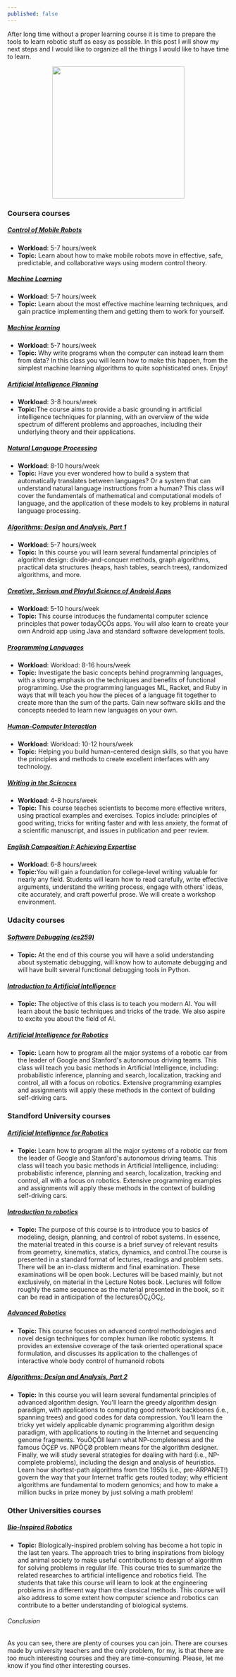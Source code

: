 ```yaml
---
published: false
---
```


After long time without a proper learning course it is time to prepare the tools to learn robotic stuff as easy as possible. In this post I will show my next steps and I would like to organize all the things I would like to have time to learn.

<center><img src="/images/reading-robot.png" width="300" height="300"></center>
<!-- more -->

<h3>Coursera courses</h3>
<h5><a title="Control of Mobile Robots" href="https://www.coursera.org/course/conrob" target="_blank">Control of Mobile Robots</a></h5>
<ul>
	<li><strong>Workload</strong>: 5-7 hours/week</li>
	<li><strong>Topic:</strong> Learn about how to make mobile robots move in effective, safe, predictable, and collaborative ways using modern control theory.</li>
</ul>
<h5><a title="Machine Learning" href="https://www.coursera.org/course/ml" target="_blank">Machine Learning</a></h5>
<ul>
	<li><strong>Workload</strong>: 5-7 hours/week</li>
	<li><strong>Topic:</strong> Learn about the most effective machine learning techniques, and gain practice implementing them and getting them to work for yourself.</li>
</ul>
<h5><a title="Machine learning" href="https://www.coursera.org/course/machlearning" target="_blank">Machine learning</a></h5>
<ul>
	<li><strong>Workload</strong>: 5-7 hours/week</li>
	<li><strong>Topic:</strong> Why write programs when the computer can instead learn them from data? In this class you will learn how to make this happen, from the simplest machine learning algorithms to quite sophisticated ones. Enjoy!</li>
</ul>
<h5><a title="Artificial Intelligence Planning" href="https://www.coursera.org/course/aiplan" target="_blank">Artificial Intelligence Planning</a></h5>
<ul>
	<li><strong>Workload</strong>: 3-8 hours/week</li>
	<li><strong>Topic:</strong>The course aims to provide a basic grounding in artificial intelligence techniques for planning, with an overview of the wide spectrum of different problems and approaches, including their underlying theory and their applications.</li>
</ul>
<h5><a title="Natural Language Processing" href="https://www.coursera.org/course/nlangp" target="_blank">Natural Language Processing</a></h5>
<ul>
	<li><strong>Workload</strong>: 8-10 hours/week</li>
	<li><strong>Topic:</strong> Have you ever wondered how to build a system that automatically translates between languages? Or a system that can understand natural language instructions from a human? This class will cover the fundamentals of mathematical and computational models of language, and the application of these models to key problems in natural language processing.</li>
</ul>
<h5><a title="Algorithms: Design and Analysis, Part 1" href="https://www.coursera.org/course/algo" target="_blank">Algorithms: Design and Analysis, Part 1</a></h5>
<ul>
	<li><strong>Workload</strong>: 5-7 hours/week</li>
	<li><strong>Topic:</strong> In this course you will learn several fundamental principles of algorithm design: divide-and-conquer methods, graph algorithms, practical data structures (heaps, hash tables, search trees), randomized algorithms, and more.</li>
</ul>
<h5><a title="Creative, Serious and Playful Science of Android Apps" href="https://www.coursera.org/course/androidapps101" target="_blank">Creative, Serious and Playful Science of Android Apps</a></h5>
<ul>
	<li><strong>Workload</strong>: 5-10 hours/week</li>
	<li><strong>Topic:</strong> This course introduces the fundamental computer science principles that power todayÔÇÖs apps. You will also learn to create your own Android app using Java and standard software development tools.</li>
</ul>
<h5><a title="Programming Languages" href="https://www.coursera.org/course/proglang" target="_blank">Programming Languages</a></h5>
<ul>
	<li><strong>Workload</strong>: Workload: 8-16 hours/week</li>
	<li><strong>Topic:</strong> Investigate the basic concepts behind programming languages, with a strong emphasis on the techniques and benefits of functional programming. Use the programming languages ML, Racket, and Ruby in ways that will teach you how the pieces of a language fit together to create more than the sum of the parts. Gain new software skills and the concepts needed to learn new languages on your own.</li>
</ul>
<h5><a title="Human-Computer Interaction" href="https://www.coursera.org/course/hci" target="_blank">Human-Computer Interaction</a></h5>
<ul>
	<li><strong>Workload</strong>: Workload: 10-12 hours/week</li>
	<li><strong>Topic:</strong> Helping you build human-centered design skills, so that you have the principles and methods to create excellent interfaces with any technology.</li>
</ul>
<h5><a title="Writing in the Sciences" href="https://www.coursera.org/course/sciwrite" target="_blank">Writing in the Sciences</a></h5>
<ul>
	<li><strong>Workload</strong>: 4-8 hours/week</li>
	<li><strong>Topic:</strong> This course teaches scientists to become more effective writers, using practical examples and exercises. Topics include: principles of good writing, tricks for writing faster and with less anxiety, the format of a scientific manuscript, and issues in publication and peer review.</li>
</ul>
<h5><a title="English Composition I: Achieving Expertise" href="https://www.coursera.org/course/composition" target="_blank">English Composition I: Achieving Expertise</a></h5>
<ul>
	<li><strong>Workload</strong>: 6-8 hours/week</li>
	<li><strong>Topic:</strong>You will gain a foundation for college-level writing valuable for nearly any field. Students will learn how to read carefully, write effective arguments, understand the writing process, engage with others' ideas, cite accurately, and craft powerful prose. We will create a workshop environment.</li>
</ul>
<h3>Udacity courses</h3>
<h5><a title="Software Debugging (cs259)" href="http://www.udacity.com/overview/Course/cs259/CourseRev/1" target="_blank">Software Debugging (cs259)</a></h5>
<ul>
	<li><strong>Topic:</strong> At the end of this course you will have a solid understanding about systematic debugging, will know how to automate debugging and will have built several functional debugging tools in Python.</li>
</ul>
<h5><a title="Introduction to Artificial Intelligence" href="https://www.udacity.com/course/cs271" target="_blank">Introduction to Artificial Intelligence</a></h5>
<ul>
	<li><strong>Topic:</strong> The objective of this class is to teach you modern AI. You will learn about the basic techniques and tricks of the trade. We also aspire to excite you about the field of AI.</li>
</ul>
<h5><a title="Artificial Intelligence for Robotics" href="https://www.udacity.com/course/cs373" target="_blank">Artificial Intelligence for Robotics</a></h5>
<ul>
	<li><strong>Topic:</strong> Learn how to program all the major systems of a robotic car from the leader of Google and Stanford's autonomous driving teams. This class will teach you basic methods in Artificial Intelligence, including: probabilistic inference, planning and search, localization, tracking and control, all with a focus on robotics. Extensive programming examples and assignments will apply these methods in the context of building self-driving cars.</li>
</ul>
<h3>Standford University courses</h3>
<h5><a title="Artificial Intelligence for Robotics" href="https://www.udacity.com/course/cs373" target="_blank">Artificial Intelligence for Robotics</a></h5>
<ul>
	<li><strong>Topic:</strong> Learn how to program all the major systems of a robotic car from the leader of Google and Stanford's autonomous driving teams. This class will teach you basic methods in Artificial Intelligence, including: probabilistic inference, planning and search, localization, tracking and control, all with a focus on robotics. Extensive programming examples and assignments will apply these methods in the context of building self-driving cars.</li>
</ul>
<h5><a title="Introduction to robotics" href="http://online.stanford.edu/course/introduction-robotics" target="_blank">Introduction to robotics</a></h5>
<ul>
	<li><strong>Topic:</strong> The purpose of this course is to introduce you to basics of modeling, design, planning, and control of robot systems. In essence, the material treated in this course is a brief survey of relevant results from geometry, kinematics, statics, dynamics, and control.The course is presented in a standard format of lectures, readings and problem sets. There will be an in-class midterm and final examination. These examinations will be open book. Lectures will be based mainly, but not exclusively, on material in the Lecture Notes book. Lectures will follow roughly the same sequence as the material presented in the book, so it can be read in anticipation of the lecturesÔÇ¿ÔÇ¿.</li>
</ul>
<h5><a title="Advanced Robotics" href="http://cs.stanford.edu/groups/manips/teaching/cs327a" target="_blank">Advanced Robotics</a></h5>
<ul>
	<li><strong>Topic:</strong> This course focuses on advanced control methodologies and novel design techniques for complex human like robotic systems. It provides an extensive coverage of the task oriented
operational space formulation, and discusses its application to the challenges of interactive whole body control of
humanoid robots</li>
</ul>
<h5><a title="Algorithms: Design and Analysis, Part 2" href="http://online.stanford.edu/course/algorithms-design-and-analysis-part-2" target="_blank">Algorithms: Design and Analysis, Part 2</a></h5>
<ul>
	<li><strong>Topic:</strong> In this course you will learn several fundamental principles of advanced algorithm design. You'll learn the greedy algorithm design paradigm, with applications to computing good network backbones (i.e., spanning trees) and good codes for data compression. You'll learn the tricky yet widely applicable dynamic programming algorithm design paradigm, with applications to routing in the Internet and sequencing genome fragments. YouÔÇÖll learn what NP-completeness and the famous ÔÇ£P vs. NPÔÇØ problem means for the algorithm designer. Finally, we will study several strategies for dealing with hard (i.e., NP-complete problems), including the design and analysis of heuristics. Learn how shortest-path algorithms from the 1950s (i.e., pre-ARPANET!) govern the way that your Internet traffic gets routed today; why efficient algorithms are fundamental to modern genomics; and how to make a million bucks in prize money by just solving a math problem!</li>
</ul>
<h3>Other Universities courses</h3>
<h5><a title="Bio-Inspired Robotics" href="http://ece.ut.ac.ir/Classpages/S87/ECE642/" target="_blank">Bio-Inspired Robotics</a></h5>
<ul>
	<li><strong>Topic:</strong> Biologically-inspired problem solving has become a hot topic in the last ten years. The approach tries to bring inspirations from biology and animal society to make useful contributions to design of algorithm for solving problems in regular life.
This course tries to summarize the related researches to artificial intelligence and robotics field. The students that take this course will learn to look at the engineering problems in a different way than the classical methods.
This course will also address to some extent how computer science and robotics can contribute to a better understanding of biological systems.</li>
</ul>
<h6>Conclusion</h6>
As you can see, there are plenty of courses you can join. There are courses made by university teachers and the only problem, for my, is that there are too much interesting courses and they are time-consuming. Please, let me know if you find other interesting courses.